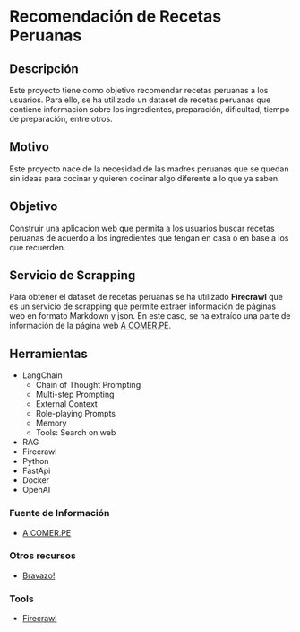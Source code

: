 # Recomendación de Recetas Peruanas

## Descripción
Este proyecto tiene como objetivo recomendar recetas peruanas a los usuarios. Para ello, se ha utilizado un dataset de recetas peruanas que contiene información sobre los ingredientes, preparación, dificultad, tiempo de preparación, entre otros.

## Motivo
Este proyecto nace de la necesidad de las madres peruanas que se quedan sin ideas para cocinar y quieren cocinar algo diferente a lo que ya saben.

## Objetivo
Construir una aplicacion web que permita a los usuarios buscar recetas peruanas de acuerdo a los ingredientes que tengan en casa o en base a los que recuerden.

## Servicio de Scrapping
Para obtener el dataset de recetas peruanas se ha utilizado **Firecrawl** que es un servicio de scrapping que permite extraer información de páginas web en formato Markdown y json. En este caso, se ha extraído una parte de información de la página web [A COMER.PE](https://acomer.pe/).

## Herramientas
- LangChain
  - Chain of Thought Prompting
  - Multi-step Prompting
  - External Context
  - Role-playing Prompts
  - Memory
  - Tools: Search on web
- RAG
- Firecrawl
- Python
- FastApi
- Docker
- OpenAI

### Fuente de Información
- [A COMER.PE](https://acomer.pe/)

### Otros recursos
- [Bravazo!](https://www.consulado.pe/es/guatemala/Documents/%C2%A1Bravazo!%20(Spanish%20Edition).pdf.pdf.pdf(1).pdf.pdf)

### Tools
- [Firecrawl](https://firecrawl.com/)
